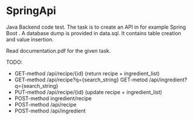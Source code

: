 # SpringApi
Java Backend code test. The task is to create an API in for example Spring Boot . A database dump is provided in data.sql. It contains table creation and value insertion.


Read documentation.pdf for the given task.

TODO:
* GET-method /api/recipe/{id} (return recipe + ingredient_list)
* GET-method /api/recipe?q={search_string} GET-metod /api/ingredient?q={search_string}
* PUT-method /api/recipe/{id} (update recipe + ingredient_list)
* POST-method ingredient/recipe 
* POST-method /api/recipe
* POST-method /api/ingredient
